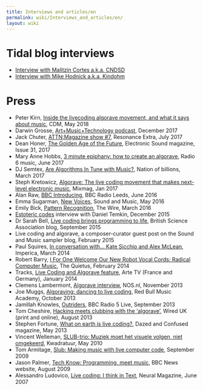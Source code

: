 ```yaml
---
title: Interviews and articles/en
permalink: wiki/Interviews_and_articles/en/
layout: wiki
---
```


<languages/>

# Tidal blog interviews

-   [Interview with Malitzin Cortes a.k.a.
    CNDSD](http://blog.tidalcycles.org/cndsd/)
-   [Interview with Mike Hodnick a.k.a.
    Kindohm](http://blog.tidalcycles.org/kindohm-interview/)

# Press

-   Peter Kirn, [Inside the livecoding algorave movement, and what it
    says about
    music](http://cdm.link/2018/05/inside-the-livecoding-algorave-movement-and-what-it-says-about-music/),
    CDM, May 2018
-   Darwin Grosse, [Art+Music+Technology
    podcast](http://artmusictech.libsyn.com/podcast-210-alex-mclean),
    December 2017
-   Jack Chuter, [ATTN:Magazine show
    \#7](http://www.attnmagazine.co.uk/features/12173), Resonance Extra,
    July 2017
-   Dean Honer, [The Golden Age of the
    Future](https://slab.org/the-golden-age-of-the-future/), Electronic
    Sound magazine, Issue 31, 2017
-   Mary Anne Hobbs, [3 minute epiphany: how to create an
    algorave](http://www.bbc.co.uk/programmes/p055hl4w), Radio 6 music,
    June 2017
-   DJ Semtex, [Are Algorithms In Tune with
    Music?](https://nationofbillions.com/are-algorithms-in-tune-with-music),
    Nation of billions, March 2017
-   Steph Kretowicz, [Algorave: The live coding movement that makes
    next-level electronic music](http://mixmag.net/feature/algorave),
    Mixmag, Jan 2017
-   Alan Raw, [BBC
    Introducing](http://slab.org/bbc-introducing-west-yorkshire/), BBC
    Radio Leeds, June 2016
-   Emma Sugarman, [New
    Voices](http://read.thesampler.org/2016/05/06/meet-the-new-voices-2016-alex-mclean-talks-coding-and-aliases/),
    Sound and Music, May 2016
-   Emily Bick, [Pattern
    Recognition](http://slab.org/interview-in-the-wire-magazine/), The
    Wire, March 2016
-   [Estoteric
    codes](http://esoteric.codes/post/135188341128/interview-with-alex-mclean)
    interview with Daniel Temkin, December 2015
-   Dr Sarah Bell, [Live coding brings programming to
    life](http://www.britishscienceassociation.org/blog/live-coding-brings-programming-to-life-an-interview-with-alex-mac),
    British Science Association blog, September 2015
-   Live coding and algorave, a composer-curator guest post on the Sound
    and Music sampler blog, February 2015
-   Paul Squires, [In conversation with… Kate Sicchio and Alex
    McLean](http://www.imperica.com/en/in-conversation-with/in-conversation-with-kate-sicchio-and-alex-mclean),
    Imperica, March 2014
-   Robert Barry, [I For One Welcome Our New Robot Vocal Cords: Radical
    Computer
    Music](http://thequietus.com/articles/14405-black-midi-algorave),
    The Quietus, February 2014
-   Tracks, [Live Coding and Algorave
    feature](http://www.youtube.com/watch?v=X_NQKPH91kM), Arte TV
    (France and Germany), January 2014
-   Clemens Lambermont, [Algorave
    interview](http://www.youtube.com/watch?v=xh8b-XH2kqM&list=UU-id0vwQoAUYBNCm0nmaqQw),
    NOS.nl, November 2013
-   Joe Muggs, [Algoraving: dancing to live
    coding](http://www.redbullmusicacademy.com/magazine/algoraving-dancing-to-coding),
    Red Bull Music Academy, October 2013
-   Jamillah Knowles,
    [Outriders](http://www.bbc.co.uk/programmes/p02swmfb), BBC Radio 5
    Live, September 2013
-   Tom Cheshire, [Hacking meets clubbing with the
    ‘algorave’](http://www.wired.co.uk/magazine/archive/2013/09/play/algorave),
    Wired UK (print and online), August 2013
-   Stephen Fortune, [What on earth is live
    coding?](http://www.dazeddigital.com/artsandculture/article/16150/1/what-on-earth-is-livecoding),
    Dazed and Confused magazine, May 2013
-   Vincent Welleman, [SLUB-trio: Muziek moet het visuele volgen, niet
    omgekeerd](http://www.kwadratuur.be/interviews/detail/slub-trio/#.UxgrAjxdX1c),
    Kwadratuur, May 2010
-   Tom Armitage, [Slub: Making music with live computer
    code](http://www.wired.co.uk/news/archive/2009-09/25/making-music-with-live-computer-code-),
    September 2009
-   Jason Palmer, [Tech Know: Programming, meet
    music](http://news.bbc.co.uk/1/hi/technology/8221235.stm), BBC News
    website, August 2009
-   Alessandro Ludovico, [Live coding: I think in
    Text](http://yaxu.org/neural-interview-on-live-codin/), Neural
    Magazine, June 2007
